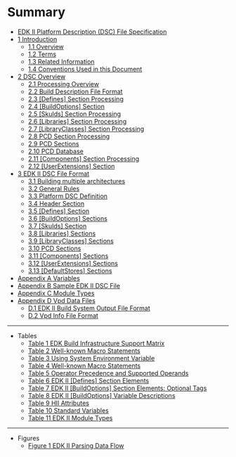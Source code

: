 <!--- @file
  Summary

  Copyright (c) 2006-2017, Intel Corporation. All rights reserved.<BR>

  Redistribution and use in source (original document form) and 'compiled'
  forms (converted to PDF, epub, HTML and other formats) with or without
  modification, are permitted provided that the following conditions are met:

  1) Redistributions of source code (original document form) must retain the
     above copyright notice, this list of conditions and the following
     disclaimer as the first lines of this file unmodified.

  2) Redistributions in compiled form (transformed to other DTDs, converted to
     PDF, epub, HTML and other formats) must reproduce the above copyright
     notice, this list of conditions and the following disclaimer in the
     documentation and/or other materials provided with the distribution.

  THIS DOCUMENTATION IS PROVIDED BY TIANOCORE PROJECT "AS IS" AND ANY EXPRESS OR
  IMPLIED WARRANTIES, INCLUDING, BUT NOT LIMITED TO, THE IMPLIED WARRANTIES OF
  MERCHANTABILITY AND FITNESS FOR A PARTICULAR PURPOSE ARE DISCLAIMED. IN NO
  EVENT SHALL TIANOCORE PROJECT  BE LIABLE FOR ANY DIRECT, INDIRECT, INCIDENTAL,
  SPECIAL, EXEMPLARY, OR CONSEQUENTIAL DAMAGES (INCLUDING, BUT NOT LIMITED TO,
  PROCUREMENT OF SUBSTITUTE GOODS OR SERVICES; LOSS OF USE, DATA, OR PROFITS;
  OR BUSINESS INTERRUPTION) HOWEVER CAUSED AND ON ANY THEORY OF LIABILITY,
  WHETHER IN CONTRACT, STRICT LIABILITY, OR TORT (INCLUDING NEGLIGENCE OR
  OTHERWISE) ARISING IN ANY WAY OUT OF THE USE OF THIS DOCUMENTATION, EVEN IF
  ADVISED OF THE POSSIBILITY OF SUCH DAMAGE.

-->

# Summary

* [EDK II Platform Description (DSC) File Specification](README.md#edk-ii-platform-description-dsc-file-specification)
* [1 Introduction](1_introduction/README.md#1-introduction)
  * [1.1 Overview](1_introduction/11_overview.md#11-overview)
  * [1.2 Terms](1_introduction/12_terms.md#12-terms)
  * [1.3 Related Information](1_introduction/13_related_information.md#13-related-information)
  * [1.4 Conventions Used in this Document](1_introduction/14_conventions_used_in_this_document.md#14-conventions-used-in-this-document)
* [2 DSC Overview](2_dsc_overview/README.md#2-dsc-overview)
  * [2.1 Processing Overview](2_dsc_overview/21_processing_overview.md#21-processing-overview)
  * [2.2 Build Description File Format](2_dsc_overview/22_build_description_file_format.md#22-build-description-file-format)
  * [2.3 [Defines] Section Processing](2_dsc_overview/23_[defines]_section_processing.md#23-defines-section-processing)
  * [2.4 [BuildOptions] Section](2_dsc_overview/24_[buildoptions]_section.md#24-buildoptions-section)
  * [2.5 [SkuIds] Section Processing](2_dsc_overview/25_[skuids]_section_processing.md#25-skuids-section-processing)
  * [2.6 [Libraries] Section Processing](2_dsc_overview/26_[libraries]_section_processing.md#26-libraries-section-processing)
  * [2.7 [LibraryClasses] Section Processing](2_dsc_overview/27_[libraryclasses]_section_processing.md#27-libraryclasses-section-processing)
  * [2.8 PCD Section Processing](2_dsc_overview/28_pcd_section_processing.md#28-pcd-section-processing)
  * [2.9 PCD Sections](2_dsc_overview/29_pcd_sections.md#29-pcd-sections)
  * [2.10 PCD Database](2_dsc_overview/210_pcd_database.md#210-pcd-database)
  * [2.11 [Components] Section Processing](2_dsc_overview/211_[components]_section_processing.md#211-components-section-processing)
  * [2.12 [UserExtensions] Section](2_dsc_overview/212_[userextensions]_section.md#212-userextensions-section)
* [3 EDK II DSC File Format](3_edk_ii_dsc_file_format/README.md#3-edk-ii-dsc-file-format)
  * [3.1 Building multiple architectures](3_edk_ii_dsc_file_format/31_building_multiple_architectures.md#31-building-multiple-architectures)
  * [3.2 General Rules](3_edk_ii_dsc_file_format/32_general_rules.md#32-general-rules)
  * [3.3 Platform DSC Definition](3_edk_ii_dsc_file_format/33_platform_dsc_definition.md#33-platform-dsc-definition)
  * [3.4 Header Section](3_edk_ii_dsc_file_format/34_header_section.md#34-header-section)
  * [3.5 [Defines] Section](3_edk_ii_dsc_file_format/35_[defines]_section.md#35-defines-section)
  * [3.6 [BuildOptions] Sections](3_edk_ii_dsc_file_format/36_[buildoptions]_sections.md#36-buildoptions-sections)
  * [3.7 [SkuIds] Section](3_edk_ii_dsc_file_format/37_[skuids]_section.md#37-skuids-section)
  * [3.8 [Libraries] Sections](3_edk_ii_dsc_file_format/38_[libraries]_sections.md#38-libraries-sections)
  * [3.9 [LibraryClasses] Sections](3_edk_ii_dsc_file_format/39_[libraryclasses]_sections.md#39-libraryclasses-sections)
  * [3.10 PCD Sections](3_edk_ii_dsc_file_format/310_pcd_sections.md#310-pcd-sections)
  * [3.11 [Components] Sections](3_edk_ii_dsc_file_format/311_[components]_sections.md#311-components-sections)
  * [3.12 [UserExtensions] Sections](3_edk_ii_dsc_file_format/312_[userextensions]_sections.md#312-userextensions-sections)
  * [3.13 [DefaultStores] Sections](3_edk_ii_dsc_file_format/313_[defaultstores]_sections.md#313-defaultstores-sections)
* [Appendix A Variables](appendix_a_variables.md#appendix-a-variables)
* [Appendix B Sample EDK II DSC File](appendix_b_sample_edk_ii_dsc_file.md#appendix-b-sample-edk-ii-dsc-file)
* [Appendix C Module Types](appendix_c_module_types.md#appendix-c-module-types)
* [Appendix D Vpd Data Files](appendix_d_vpd_data_files/README.md#appendix-d-vpd-data-files)
  * [D.1 EDK II Build System Output File Format](appendix_d_vpd_data_files/d1_edk_ii_build_system_output_file_format.md#d1-edk-ii-build-system-output-file-format)
  * [D.2 Vpd Info File Format](appendix_d_vpd_data_files/d2_vpd_info_file_format.md#d2-vpd-info-file-format)
---
* Tables
  * [Table 1 EDK Build Infrastructure Support Matrix](1_introduction/11_overview.md#table-1-edk-build-infrastructure-support-matrix)
  * [Table 2 Well-known Macro Statements](2_dsc_overview/22_build_description_file_format.md#table-2-well-known-macro-statements)
  * [Table 3 Using System Environment Variable](2_dsc_overview/22_build_description_file_format.md#table-3-using-system-environment-variable)
  * [Table 4 Well-known Macro Statements](2_dsc_overview/22_build_description_file_format.md#table-4-well-known-macro-statements)
  * [Table 5 Operator Precedence and Supported Operands](2_dsc_overview/22_build_description_file_format.md#table-5-operator-precedence-and-supported-operands)
  * [Table 6 EDK II [Defines] Section Elements](2_dsc_overview/23_[defines]_section_processing.md#table-6-edk-ii-defines-section-elements)
  * [Table 7 EDK II [BuildOptions] Section Elements: Optional Tags](2_dsc_overview/24_[buildoptions]_section.md#table-7-edk-ii-buildoptions-section-elements-optional-tags)
  * [Table 8 EDK II [BuildOptions] Variable Descriptions](2_dsc_overview/24_[buildoptions]_section.md#table-8-edk-ii-buildoptions-variable-descriptions)
  * [Table 9 HII Attributes](2_dsc_overview/29_pcd_sections.md#table-9-hii-attributes)
  * [Table 10 Standard Variables](appendix_a_variables.md#table-10-standard-variables)
  * [Table 11 EDK II Module Types](appendix_c_module_types.md#table-11-edk-ii-module-types)
---
* Figures
  * [Figure 1 EDK II Parsing Data Flow](2_dsc_overview/21_processing_overview.md#figure-1-edk-ii-parsing-data-flow)
